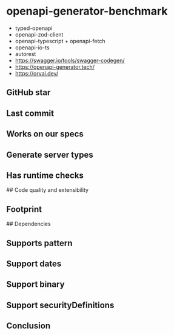 # openapi-generator-benchmark

- typed-openapi
- openapi-zod-client
- openapi-typescript + openapi-fetch
- openapi-io-ts
- autorest
- https://swagger.io/tools/swagger-codegen/
- https://openapi-generator.tech/
- https://orval.dev/

## GitHub star

## Last commit

## Works on our specs

## Generate server types

## Has runtime checks

## Code quality and extensibility

## Footprint

## Dependencies

## Supports pattern

## Support dates

## Support binary

## Support securityDefinitions

## Conclusion
